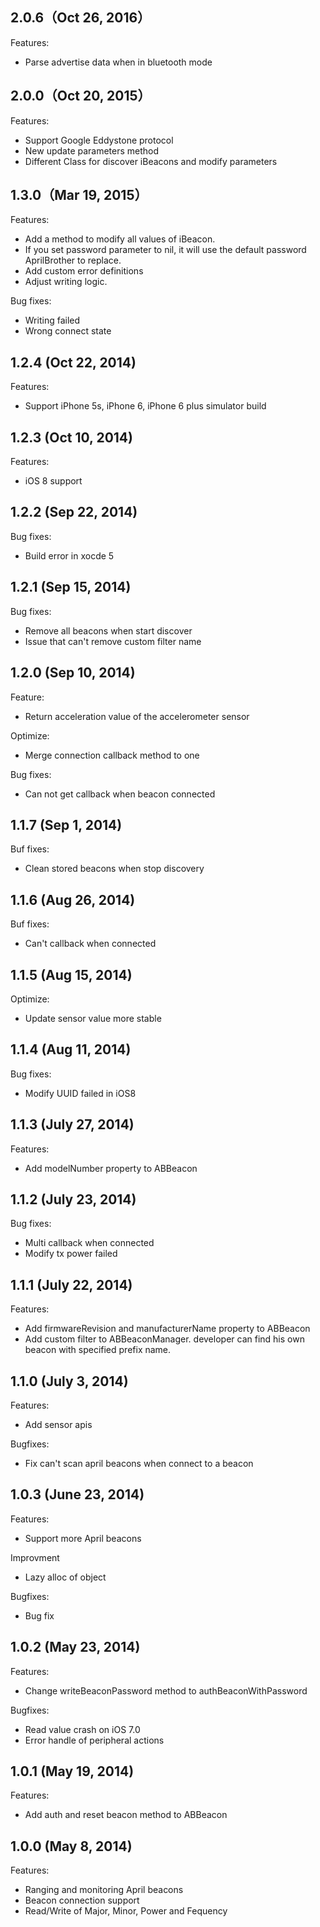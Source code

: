 ## 2.0.6（Oct 26, 2016）
Features:

* Parse advertise data when in bluetooth mode

## 2.0.0（Oct 20, 2015）
Features:

*  Support Google Eddystone protocol
*  New update parameters method
*  Different Class for discover iBeacons and modify parameters


## 1.3.0（Mar 19, 2015）
Features:

*  Add a method to modify all values of iBeacon. 
*  If you set password parameter to nil, it will use the default password AprilBrother to replace. 
*  Add custom error definitions
*  Adjust writing logic. 

Bug fixes:

*  Writing failed
*  Wrong connect state

## 1.2.4 (Oct 22, 2014)
Features:

*  Support iPhone 5s, iPhone 6, iPhone 6 plus simulator build

## 1.2.3 (Oct 10, 2014)
Features:

*  iOS 8 support

## 1.2.2 (Sep 22, 2014)
Bug fixes:

*  Build error in xocde 5

## 1.2.1 (Sep 15, 2014)
Bug fixes:

*  Remove all beacons when start discover
*  Issue that can't remove custom filter name
  
## 1.2.0 (Sep 10, 2014)
Feature:

*  Return acceleration value of the accelerometer sensor

Optimize:

*  Merge connection callback method to one

Bug fixes:

*  Can not get callback when beacon connected

## 1.1.7 (Sep 1, 2014)
Buf fixes:

*  Clean stored beacons when stop discovery

## 1.1.6 (Aug 26, 2014)
Buf fixes:

*  Can't callback when connected

## 1.1.5 (Aug 15, 2014)
Optimize:

*  Update sensor value more stable

## 1.1.4 (Aug 11, 2014)
Bug fixes:

*  Modify UUID failed in iOS8

## 1.1.3 (July 27, 2014)
Features:

*  Add  modelNumber property to ABBeacon

## 1.1.2 (July 23, 2014)
Bug fixes:

*  Multi callback when connected
*  Modify tx power failed 

## 1.1.1 (July 22, 2014)
Features:

*  Add firmwareRevision and manufacturerName property to ABBeacon
*  Add custom filter to ABBeaconManager. developer can find his own beacon with specified prefix name.
  
## 1.1.0 (July 3, 2014)
Features:

 *  Add sensor apis

 Bugfixes:

  *  Fix can't scan april beacons when connect to a beacon
  
## 1.0.3 (June 23, 2014)
Features:

 *  Support more April beacons
 
 Improvment
 
 *  Lazy alloc of object
 
 Bugfixes:

  *  Bug fix
  
## 1.0.2 (May 23, 2014)
Features:

 *  Change writeBeaconPassword method to authBeaconWithPassword
 
 Bugfixes:

  *  Read value crash on iOS 7.0
  *  Error handle of peripheral actions
 
## 1.0.1 (May 19, 2014)
Features:

 *  Add auth and reset beacon method to ABBeacon
 
## 1.0.0 (May 8, 2014)

Features:

*  Ranging and monitoring April beacons
*  Beacon connection support
*  Read/Write of Major, Minor, Power and Fequency

